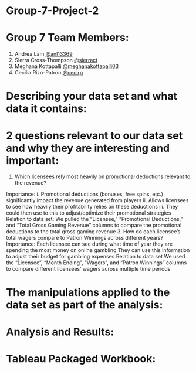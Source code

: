 # Group-7-Project-2

# Group 7 Team Members:
1. Andrea Lam [@anl13369](https://github.com/anl13369)
2. Sierra Cross-Thompson [@sierract](https://github.com/sierract)
3. Meghana Kottapalli [@meghanakottapalli03](https://github.com/MeghanaKottapalli03)
4. Cecilia Rizo-Patron [@cecirp](https://github.com/cecirp)

# Describing your data set and what data it contains:

# 2 questions relevant to our data set and why they are interesting and important:
1. Which licensees rely most heavily on promotional deductions relevant to the revenue?

Importance:
              i. Promotional deductions (bonuses, free spins, etc.) significantly impact the revenue generated from players
              ii. Allows licensees to see how heavily their profitability relies on these deductions
              iii. They could then use to this to adjust/optimize their promotional strategies
  Relation to data set:
              We pulled the “Licensee,” “Promotional Deductions,” and “Total Gross Gaming Revenue” columns to compare the promotional deductions to the total gross gaming revenue
3. How do each licensee’s total wagers compare to Patron Winnings across different years?
  Importance:
              Each licensee can see during what time of year they are spending the most money on online gambling
              They can use this information to adjust their budget for gambling expenses
  Relation to data set
              We used the “Licensee”, “Month Ending”, “Wagers”, and “Patron Winnings” columns to compare different licensees’ wagers across multiple time periods

# The manipulations applied to the data set as part of the analysis:

# Analysis and Results:

# Tableau Packaged Workbook:
